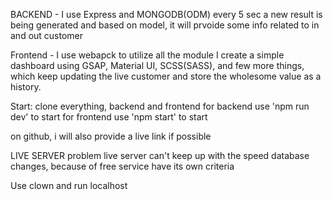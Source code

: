 BACKEND - I use Express and MONGODB(ODM)
every 5 sec a new result is being generated and based on model, it will prvoide some info related to in and out customer

Frontend - I use webapck to utilize all the module
I create a simple dashboard using GSAP, Material UI, SCSS(SASS), and few more things, which keep updating the live customer and store the wholesome value as a history.

Start:
clone everything, backend and frontend
for backend use 'npm run dev' to start
for frontend use 'npm start' to start

on github, i will also provide a live link if possible

LIVE SERVER problem
live server can't keep up with the speed database changes, because of free service have its own criteria

Use clown and run localhost